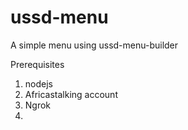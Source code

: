 # ussd-menu
A simple menu using ussd-menu-builder

Prerequisites
1. nodejs
2. Africastalking account
3. Ngrok
4. 
